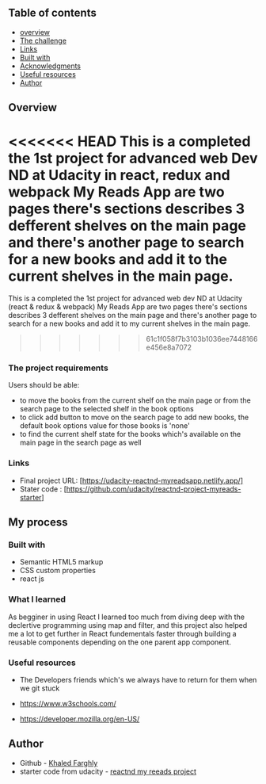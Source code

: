 ## Table of contents

- [overview](#Overview)
- [The challenge](#The-project-requirements)
- [Links](#links)
- [Built with](#built-with)
- [Acknowledgments](What-I-learned)
- [Useful resources](#useful-resources)
- [Author](#author)

## Overview

<<<<<<< HEAD
This is a completed the 1st project for advanced web Dev ND at Udacity in react, redux and webpack
My Reads App are two pages there's sections describes 3 defferent shelves on the main page
and there's another page to search for a new books and add it to the current shelves in the main page.
=======
This is a completed the 1st project for advanced web dev ND at Udacity (react & redux & webpack)
My Reads App are two pages there's sections describes 3 defferent shelves on the main page
and there's another page to search for a new books and add it to my current shelves in the main page.
>>>>>>> 61c1f058f7b3103b1036ee7448166e456e8a7072

### The project requirements

Users should be able:

- to move the books from the current shelf on the main page or from the search page to the selected shelf in the book options
- to click add button to move on the search page to add new books, the default book options value for those books is 'none'
- to find the current shelf state for the books which's available on the main page in the search page as well

### Links

- Final project URL: [https://udacity-reactnd-myreadsapp.netlify.app/]
- Stater code : [https://github.com/udacity/reactnd-project-myreads-starter]

## My process

### Built with

- Semantic HTML5 markup
- CSS custom properties
- react js

### What I learned

As begginer in using React I learned too much from diving deep with the declertive programming
using map and filter, and this project also helped me a lot to get further in React fundementals faster
through building a reusable components depending on the one parent app component.

### Useful resources

- The Developers friends which's we always have to return for them when we git stuck

- https://www.w3schools.com/
- https://developer.mozilla.org/en-US/

## Author

- Github - [Khaled Farghly](https://github.com/KhaledMostafa990)
- starter code from udacity - [reactnd my reeads project](https://www.frontendmentor.io/profile/KhaledMostafa990)
